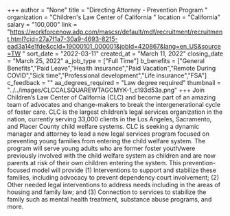 +++
author = "None"
title = "Directing Attorney - Prevention Program "
organization = "Children's Law Center of California "
location = "California"
salary = "100,000"
link = "https://workforcenow.adp.com/mascsr/default/mdf/recruitment/recruitment.html?cid=27a7f1a7-30a9-4693-8215-ead3a14e1fde&ccId=19000101_000001&jobId=420867&lang=en_US&source=TW "
sort_date = "2022-03-11"
created_at = "March 11, 2022"
closing_date = "March 25, 2022"
a_job_type = ["Full Time"]
b_benefits = ["General Benefits","Paid Leave","Health Insurance","Paid Vacation","Remote During COVID","Sick time","Professional development","Life insurance","FSA"]
c_feedback = ""
aa_degrees_required = "Law degree required"
thumbnail = "../../images/CLCCALSQUAREWTAGCMYK-1_c193d53a.png"
+++
Join Children’s Law Center of California (CLC) and become part of an amazing team of advocates and change-makers to break the intergenerational cycle of foster care. CLC is the largest children’s legal services organization in the nation, currently serving 33,000 clients in the Los Angeles, Sacramento, and Placer County child welfare systems. CLC is seeking a dynamic manager and attorney to lead a new legal services program focused on preventing young families from entering the child welfare system. The program will serve young adults who are former foster youth/were previously involved with the child welfare system as children and are now parents at risk of their own children entering the system. This prevention-focused model will provide (1) Interventions to support and stabilize these families, including advocacy to prevent dependency court involvement; (2) Other needed legal interventions to address needs including in the areas of housing and family law; and (3) Connection to services to stabilize the family such as mental health treatment, substance abuse programs, and more.